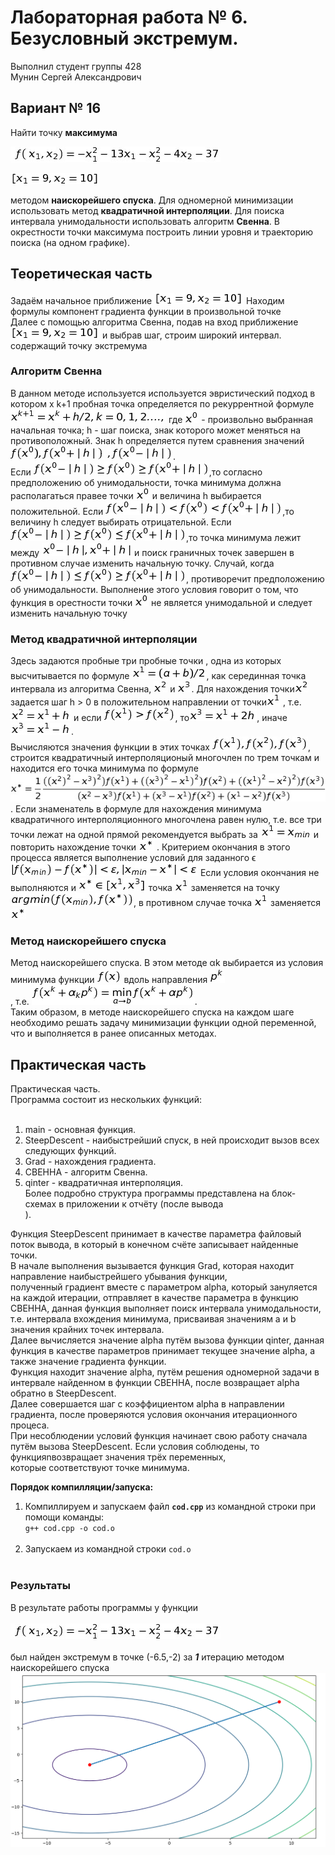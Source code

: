 # Лабораторная работа № 6. Безусловный экстремум.

Выполнил студент группы 428  
Мунин Сергей Александрович

## Вариант № 16
Найти точку **максимума**

![FUNC](FUNC.png)

![Pribl](Pribl.png)

методом **наискорейшего спуска**. Для одномерной минимизации использовать метод **квадратичной интерполяции**.
Для поиска интервала унимодальности использовать алгоритм **Свенна**.
В окрестности точки максимума построить линии уровня и траекторию поиска (на одном графике).
## Теоретическая часть

Задаём начальное приближение ![](Pribl.png)
Находим формулы компонент градиента функции в произвольной точке<br>
Далее с помощью алгоритма Свенна, подав на вход приближение ![](Pribl.png) и выбрав шаг, строим широкий интервал. содержащий точку экстремума<br>
### Алгоритм Свенна
В данном методе используется используется эвристический подход в котором
x
k+1 пробная точка определяется по рекуррентной формуле
![](1.png)
где
![](2.png) - произвольно выбранная начальная точка;
h - шаг поиска, знак которого может меняться на противоположный.
Знак h определяется путем сравнения значений 
![](3.png)
 ![](4.png).<br>
 Если ![](5.png),то согласно предположению об унимодальности, точка минимума должна располагаться правее точки ![](2.png) и величина h выбирается положительной.
Если ![](6.png),то величину h следует выбирать отрицательной. Если ![](7.png),то точка
минимума лежит между ![](8.png) и поиск граничных точек
завершен в противном случае изменить начальную точку. Случай,
когда ![](9.png), противоречит предположению об унимодальности. Выполнение этого условия говорит о том,
что функция в орестности точки ![](2.png) не является унимодальной и
следует изменить начальную точку 

### Метод квадратичной интерполяции

Здесь задаются пробные три пробные точки , одна из которых высчитывается по формуле ![](10.png), как серединная точка интервала из алгоритма Свенна, ![](11.png) и
![](12.png). Для нахождения точки![](11.png)
задается шаг h > 0 в положительном
направлении от точки![](13.png)
, т.е. ![](14.png) и если
![](15.png), то![](16.png), иначе ![](17.png).<br>
Вычисляются значения функции в этих точках ![](18.png),
строится квадратичный интерполяционый многочлен по трем точкам и находится его точка минимума по формуле<br>
![](formula.png)<br>.
Если знаменатель в формуле для нахождения минимума квадратичного интерполяционного многочлена равен нулю, т.е. все три
точки лежат на одной прямой рекомендуется выбрать за ![](20.png)
и повторить нахождение точки ![](21.png)
.
Критерием окончания в этого процесса является выполнение условий для заданного ϵ
![](22.png)
Если условия окончания не выполняются и
![](23.png)
точка ![](13.png)
заменяется на точку ![](24.png), в противном случае точка ![](13.png)
заменяется ![](21.png)

### Метод наискорейшего спуска
 Метод наискорейшего спуска. В этом методе αk выбирается из условия минимума функции ![](25.png) вдоль направления ![](26.png)<br>
, т.е.
![](27.png).<br>
Таким образом, в методе наискорейшего спуска на каждом шаге
необходимо решать задачу минимизации функции одной переменной, что и выполняется в ранее описанных методах.

## Практическая часть
Практическая часть.<br>
Программа состоит из нескольких функций:<br><br>
1. main - основная функция.<br>
2. SteepDescent - наибыстрейший спуск, в ней происходит вызов всех следующих функций.<br>
3. Grad - нахождения градиента.<br>
4. CBEHHA - алгоритм Свенна.<br>
5. qinter - квадратичная интерполяция.<br>
Более подробно структура программы представлена на блок-схемах в приложении к отчёту (после вывода<br>).

Функция SteepDescent принимает в качестве параметра файловый поток вывода, в который в конечном счёте записывает найденные точки.<br>
В начале выполнения вызывается функция Grad, которая находит направление наибыстрейшего убывания функции,<br>
полученный градиент вместе с параметром alpha, который зануляется на каждой итерации, отправляет в качестве параметра в функцию<br>
CBEHHA, данная функция выполняет поиск интервала унимодальности, т.е. интервала вхождения минимума, присваивая значениям a и b значения крайних точек интервала.<br>
Далее вычисляется значение alpha путём вызова функции qinter, данная функция в качестве параметров принимает текущее значение alpha, а также значение градиента функции.<br>
Функция находит значение alpha, путём решения одномерной задачи в интервале найденном в функции CBEHHA, после возвращает alpha обратно в SteepDescent.<br>
Далее совершается шаг с коэффициентом alpha в направлении градиента, после проверяются условия окончания итерационного процеса.<br>
При несоблюдении условий функция начинает свою работу сначала путём вызова SteepDescent. Если условия соблюдены, то функцияnвозвращает значения трёх переменных,<br>
которые соответствуют точке минимума.<br>

**Порядок компилляции/запуска:**<br>
1. Компиллируем и запускаем файл **`cod.cpp`** из командной строки при помощи команды:<br>
`g++ cod.cpp -o cod.o`<br><br>
2. Запускаем из командной строки `cod.o`<br><br>

### Результаты
В результате работы программы у функции <br><br> ![](FUNC.png) <br><br>был найден экстремум в точке (-6.5,-2) за ***1*** итерацию методом наискорейшего спуска
 ![](lines.jpg) 
